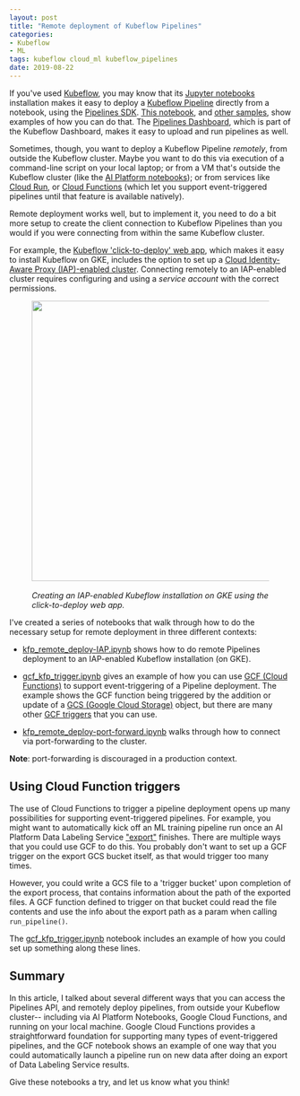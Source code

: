 ```yaml
---
layout: post
title: "Remote deployment of Kubeflow Pipelines"
categories:
- Kubeflow
- ML
tags: kubeflow cloud_ml kubeflow_pipelines
date: 2019-08-22
---
```


If you've used [Kubeflow](https://www.kubeflow.org/docs/), you may know that its [Jupyter notebooks](https://www.kubeflow.org/docs/components/jupyter/) installation makes it easy to deploy a [Kubeflow Pipeline](https://www.kubeflow.org/docs/pipelines/) directly from a notebook, using the [Pipelines SDK](https://www.kubeflow.org/docs/pipelines/sdk/).
[This notebook](https://github.com/kubeflow/pipelines/blob/master/samples/core/lightweight_component/Lightweight%20Python%20components%20-%20basics.ipynb), and [other samples](https://github.com/kubeflow/pipelines/tree/master/samples), show examples of how you can do that.
The [Pipelines Dashboard](https://www.kubeflow.org/docs/pipelines/pipelines-quickstart/), which is part of the Kubeflow Dashboard, makes it easy to upload and run pipelines as well.

Sometimes, though, you want to deploy a Kubeflow Pipeline *remotely*, from outside the Kubeflow cluster. Maybe you want to do this via execution of a command-line script on your local laptop; or from a VM that's outside the Kubeflow cluster (like the [AI Platform notebooks](https://pantheon.corp.google.com/mlengine/notebooks/)); or from services like [Cloud Run](https://cloud.google.com/run/docs/), or [Cloud Functions](https://cloud.google.com/functions/docs/) (which let you support event-triggered pipelines until that feature is available natively).

Remote deployment works well, but to implement it, you need to do a bit more setup to create the client connection to Kubeflow Pipelines than you would if you were connecting from within the same Kubeflow cluster. 

For example, the [Kubeflow 'click-to-deploy' web app](https://deploy.kubeflow.cloud/#/deploy), which makes it easy to install Kubeflow on GKE, includes the option to set up a [Cloud Identity-Aware Proxy (IAP)-enabled cluster](https://cloud.google.com/iap/).  Connecting remotely to an IAP-enabled cluster requires configuring and using a
*service account* with the correct permissions.

<figure>
<a href="https://storage.googleapis.com/amy-jo/images/kf-pls/kf06_c2d.png" target="_blank"><img src="https://storage.googleapis.com/amy-jo/images/kf-pls/kf06_c2d.png" width="500"/></a>
<figcaption><br/><i>Creating an IAP-enabled Kubeflow installation on GKE using the click-to-deploy web app.</i></figcaption>
</figure>

<p></p>

I've created a series of notebooks that walk through how to do the necessary setup for remote deployment in three different contexts:

- [kfp_remote_deploy-IAP.ipynb](https://github.com/kubeflow/examples/blob/cookbook/cookbook/pipelines/notebooks/kfp_remote_deploy-IAP.ipynb) shows how to do remote Pipelines deployment to an IAP-enabled Kubeflow installation (on GKE).

- [gcf_kfp_trigger.ipynb](https://github.com/kubeflow/examples/blob/cookbook/cookbook/pipelines/notebooks/gcf_kfp_trigger.ipynb) gives an example of how you can use
[GCF (Cloud Functions)](https://cloud.google.com/functions/) to support event-triggering of a Pipeline deployment.
The example shows the GCF function being triggered by the addition or update of a [GCS (Google Cloud Storage)](https://cloud.google.com/storage) object, but there are many other [GCF triggers](https://cloud.google.com/functions/docs/calling/) that you can use.

- [kfp_remote_deploy-port-forward.ipynb](https://github.com/kubeflow/examples/blob/cookbook/cookbook/pipelines/notebooks/kfp_remote_deploy-port-forward.ipynb) walks through how to connect via port-forwarding to the cluster.

**Note**: port-forwarding is discouraged in a production context.

## Using Cloud Function triggers

The use of Cloud Functions to trigger a pipeline deployment opens up many possibilities for supporting event-triggered pipelines.
For example, you might want to automatically kick off an ML training pipeline run once an AI Platform Data Labeling Service
["export"](https://cloud.google.com/data-labeling/docs/export#datalabel-example-python) finishes. There are multiple ways that you could use GCF to do this. You probably don't want to set up a GCF trigger on the export GCS bucket itself, as that would trigger too many times. 

However, you could write a GCS file to a 'trigger bucket' upon completion of the export process, that contains information about the path of the exported files.  A GCF function defined to trigger on that bucket could read the file contents and use the info about the export path as a param when calling `run_pipeline()`.

The  [gcf_kfp_trigger.ipynb](https://github.com/kubeflow/examples/blob/cookbook/cookbook/pipelines/notebooks/gcf_kfp_trigger.ipynb) notebook includes an example of how you could set up something along these lines.


## Summary

In this article, I talked about several different ways that you can access the Pipelines API, and remotely deploy pipelines, from outside your Kubeflow cluster-- including via AI Platform Notebooks, Google Cloud Functions, and running on your local machine. Google Cloud Functions provides a straightforward foundation for supporting many types of event-triggered pipelines, and the GCF notebook shows an example of one way that you could automatically launch a pipeline run on new data after doing an export of Data Labeling Service results.

Give these notebooks a try, and let us know what you think!

